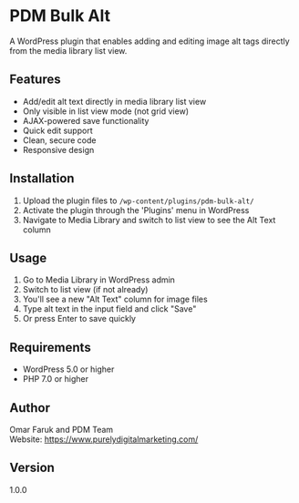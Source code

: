 # PDM Bulk Alt

A WordPress plugin that enables adding and editing image alt tags directly from the media library list view.

## Features

- Add/edit alt text directly in media library list view
- Only visible in list view mode (not grid view)
- AJAX-powered save functionality
- Quick edit support
- Clean, secure code
- Responsive design

## Installation

1. Upload the plugin files to `/wp-content/plugins/pdm-bulk-alt/`
2. Activate the plugin through the 'Plugins' menu in WordPress
3. Navigate to Media Library and switch to list view to see the Alt Text column

## Usage

1. Go to Media Library in WordPress admin
2. Switch to list view (if not already)
3. You'll see a new "Alt Text" column for image files
4. Type alt text in the input field and click "Save"
5. Or press Enter to save quickly

## Requirements

- WordPress 5.0 or higher
- PHP 7.0 or higher

## Author

Omar Faruk and PDM Team  
Website: https://www.purelydigitalmarketing.com/

## Version

1.0.0
